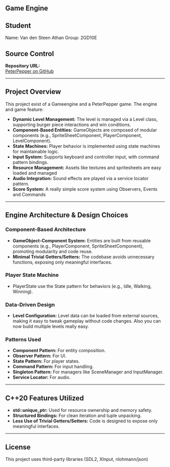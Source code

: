 ## Game Engine

## Student

Name: Van den Steen Athan
Group: 2GD10E

## Source Control

**Repository URL:**  
[PeterPepper on GitHub](https://github.com/AthanSteen/MiniginW1)  

---

## Project Overview

This project exist of a Gameengine and a PeterPepper game. The engine and game feature:

- **Dynamic Level Management:** The level is managed via a Level class, supporting burger piece interactions and win conditions.
- **Component-Based Entities:** GameObjects are composed of modular components (e.g., SpriteSheetComponent, PlayerComponent, LevelComponent).
- **State Machines:** Player behavior is implemented using state machines for maintainable logic.
- **Input System:** Supports keyboard and controller input, with command pattern bindings.
- **Resource Management:** Assets like textures and spritesheets are easy loaded and managed
- **Audio Integration:** Sound effects are played via a service locator pattern.
- **Score System:** A really simple score system using Observers, Events and Commands

---

## Engine Architecture & Design Choices

### Component-Based Architecture

- **GameObject-Component System:** Entities are built from reusable components (e.g., PlayerComponent, SpriteSheetComponent), promoting modularity and code reuse.
- **Minimal Trivial Getters/Setters:** The codebase avoids unnecessary functions, exposing only meaningful interfaces.

### Player State Machine

- PlayerState use the State pattern for behaviors (e.g., Idle, Walking, Winning).

### Data-Driven Design

- **Level Configuration:** Level data can be loaded from external sources, making it easy to tweak gameplay without code changes. Also you can now build multiple levels really easy.

### Patterns Used

- **Component Pattern:** For entity composition.
- **Observer Pattern:** For UI.
- **State Pattern:** For player states.
- **Command Pattern:** For input handling.
- **Singleton Pattern:** For managers like SceneManager and InputManager.
- **Service Locator:** For audio.

---

## C++20 Features Utilized

- **std::unique_ptr:** Used for resource ownership and memory safety.
- **Structured Bindings:** For clean iteration and tuple unpacking.
- **Less Use of Trivial Getters/Setters:** Code is designed to expose only meaningful interfaces.

---

## License

This project uses third-party libraries (SDL2, XInput, nlohmann/json)